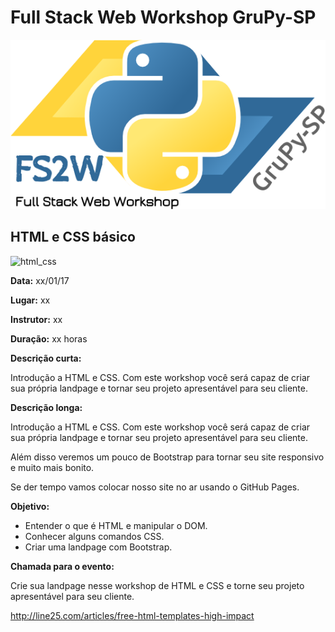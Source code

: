 # Full Stack Web Workshop GruPy-SP

![fs2w](img/fs2w.png)

## HTML e CSS básico

![html_css](http://i.imgur.com/hvmrudL.jpg)

**Data:** xx/01/17

**Lugar:** xx

**Instrutor:** xx

**Duração:** xx horas

**Descrição curta:**

Introdução a HTML e CSS. Com este workshop você será capaz de criar sua própria landpage e tornar seu projeto apresentável para seu cliente.

**Descrição longa:**

Introdução a HTML e CSS. Com este workshop você será capaz de criar sua própria landpage e tornar seu projeto apresentável para seu cliente.

Além disso veremos um pouco de Bootstrap para tornar seu site responsivo e muito mais bonito.

Se der tempo vamos colocar nosso site no ar usando o GitHub Pages.

**Objetivo:**

* Entender o que é HTML e manipular o DOM.
* Conhecer alguns comandos CSS.
* Criar uma landpage com Bootstrap.

**Chamada para o evento:**

Crie sua landpage nesse workshop de HTML e CSS e torne seu projeto apresentável para seu cliente.

http://line25.com/articles/free-html-templates-high-impact

